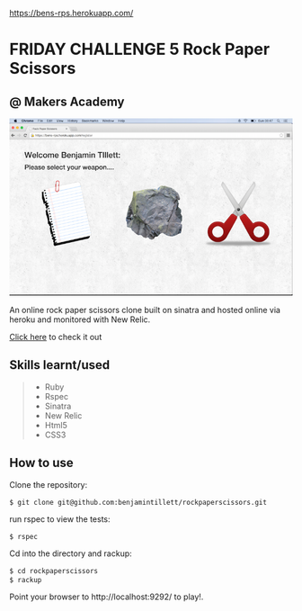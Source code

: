 
https://bens-rps.herokuapp.com/




FRIDAY CHALLENGE 5 Rock Paper Scissors
======================================

@ Makers Academy
----------------


![Screenshot of game](screenshot.png)



An online rock paper scissors clone built on sinatra and hosted online via heroku and monitored with New Relic.

[Click here](https://bens-rps.herokuapp.com/) to check it out 

Skills learnt/used
-----------------
> * Ruby
> * Rspec
> * Sinatra
> * New Relic
> * Html5
> * CSS3


How to use
----------

Clone the repository:

```shell 
$ git clone git@github.com:benjamintillett/rockpaperscissors.git

```

run rspec to view the tests:

```shell 
$ rspec
```

Cd into the directory and rackup:

```shell 
$ cd rockpaperscissors
$ rackup
```

Point your browser to http://localhost:9292/ to play!.


